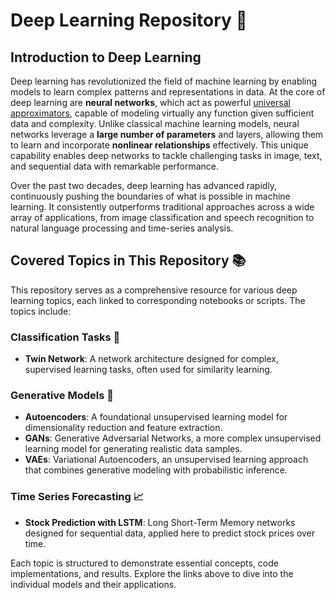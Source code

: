 # Deep Learning Repository 🧠

## Introduction to Deep Learning

Deep learning has revolutionized the field of machine learning by enabling models to learn complex patterns and representations in data. At the core of deep learning are **neural networks**, which act as powerful [universal approximators](https://en.wikipedia.org/wiki/Universal_approximation_theorem), capable of modeling virtually any function given sufficient data and complexity. Unlike classical machine learning models, neural networks leverage a **large number of parameters** and layers, allowing them to learn and incorporate **nonlinear relationships** effectively. This unique capability enables deep networks to tackle challenging tasks in image, text, and sequential data with remarkable performance.

Over the past two decades, deep learning has advanced rapidly, continuously pushing the boundaries of what is possible in machine learning. It consistently outperforms traditional approaches across a wide array of applications, from image classification and speech recognition to natural language processing and time-series analysis.

## Covered Topics in This Repository 📚

This repository serves as a comprehensive resource for various deep learning topics, each linked to corresponding notebooks or scripts. The topics include:

### Classification Tasks 🎯
- **Twin Network**: A network architecture designed for complex, supervised learning tasks, often used for similarity learning.

### Generative Models 🎨
- **Autoencoders**: A foundational unsupervised learning model for dimensionality reduction and feature extraction.
- **GANs**: Generative Adversarial Networks, a more complex unsupervised learning model for generating realistic data samples.
- **VAEs**: Variational Autoencoders, an unsupervised learning approach that combines generative modeling with probabilistic inference.

### Time Series Forecasting 📈
- **Stock Prediction with LSTM**: Long Short-Term Memory networks designed for sequential data, applied here to predict stock prices over time.

Each topic is structured to demonstrate essential concepts, code implementations, and results. Explore the links above to dive into the individual models and their applications.
